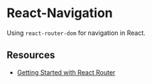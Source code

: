 # React-Navigation
Using `react-router-dom` for navigation in React.

## Resources 

* [Getting Started with React Router](https://reactrouter.com/docs/en/v6/getting-started/tutorial#reading-url-params)
